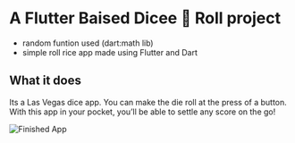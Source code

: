 # A Flutter Baised  Dicee 🎲 Roll project
- random funtion used (dart:math lib) 
- simple roll rice app made using Flutter and Dart
## What it does

Its  a Las Vegas dice app. You can make the die roll at the press of a button. With this app in your pocket, you’ll be able to settle any score on the go!

![Finished App](https://github.com/londonappbrewery/Images/blob/master/dicee-demo.gif)

